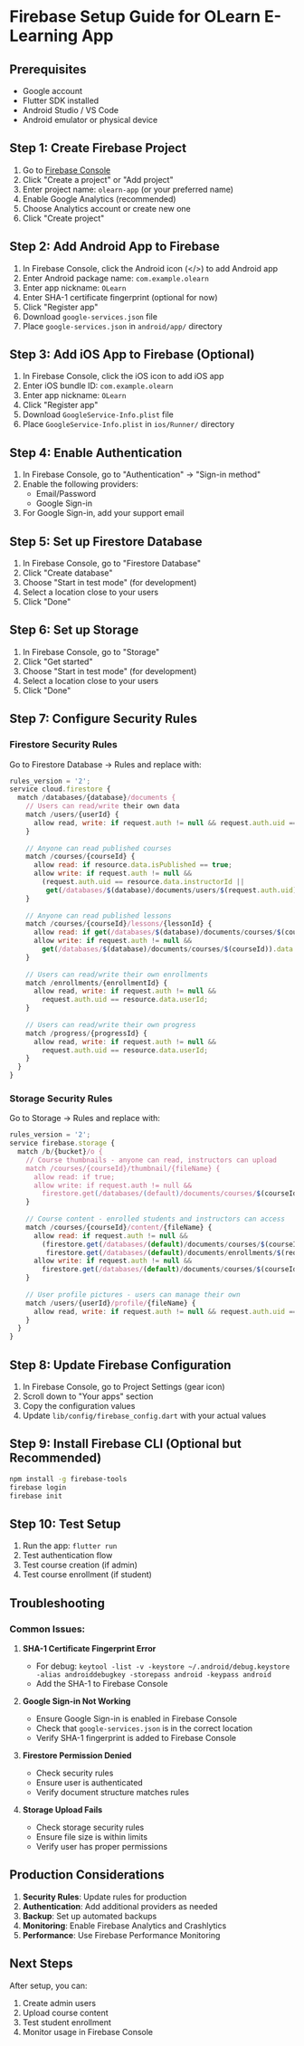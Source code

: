 # Firebase Setup Guide for OLearn E-Learning App

## Prerequisites
- Google account
- Flutter SDK installed
- Android Studio / VS Code
- Android emulator or physical device

## Step 1: Create Firebase Project

1. Go to [Firebase Console](https://console.firebase.google.com/)
2. Click "Create a project" or "Add project"
3. Enter project name: `olearn-app` (or your preferred name)
4. Enable Google Analytics (recommended)
5. Choose Analytics account or create new one
6. Click "Create project"

## Step 2: Add Android App to Firebase

1. In Firebase Console, click the Android icon (</>) to add Android app
2. Enter Android package name: `com.example.olearn`
3. Enter app nickname: `OLearn`
4. Enter SHA-1 certificate fingerprint (optional for now)
5. Click "Register app"
6. Download `google-services.json` file
7. Place `google-services.json` in `android/app/` directory

## Step 3: Add iOS App to Firebase (Optional)

1. In Firebase Console, click the iOS icon to add iOS app
2. Enter iOS bundle ID: `com.example.olearn`
3. Enter app nickname: `OLearn`
4. Click "Register app"
5. Download `GoogleService-Info.plist` file
6. Place `GoogleService-Info.plist` in `ios/Runner/` directory

## Step 4: Enable Authentication

1. In Firebase Console, go to "Authentication" → "Sign-in method"
2. Enable the following providers:
   - Email/Password
   - Google Sign-in
3. For Google Sign-in, add your support email

## Step 5: Set up Firestore Database

1. In Firebase Console, go to "Firestore Database"
2. Click "Create database"
3. Choose "Start in test mode" (for development)
4. Select a location close to your users
5. Click "Done"

## Step 6: Set up Storage

1. In Firebase Console, go to "Storage"
2. Click "Get started"
3. Choose "Start in test mode" (for development)
4. Select a location close to your users
5. Click "Done"

## Step 7: Configure Security Rules

### Firestore Security Rules
Go to Firestore Database → Rules and replace with:

```javascript
rules_version = '2';
service cloud.firestore {
  match /databases/{database}/documents {
    // Users can read/write their own data
    match /users/{userId} {
      allow read, write: if request.auth != null && request.auth.uid == userId;
    }
    
    // Anyone can read published courses
    match /courses/{courseId} {
      allow read: if resource.data.isPublished == true;
      allow write: if request.auth != null && 
        (request.auth.uid == resource.data.instructorId || 
         get(/databases/$(database)/documents/users/$(request.auth.uid)).data.role == 'admin');
    }
    
    // Anyone can read published lessons
    match /courses/{courseId}/lessons/{lessonId} {
      allow read: if get(/databases/$(database)/documents/courses/$(courseId)).data.isPublished == true;
      allow write: if request.auth != null && 
        get(/databases/$(database)/documents/courses/$(courseId)).data.instructorId == request.auth.uid;
    }
    
    // Users can read/write their own enrollments
    match /enrollments/{enrollmentId} {
      allow read, write: if request.auth != null && 
        request.auth.uid == resource.data.userId;
    }
    
    // Users can read/write their own progress
    match /progress/{progressId} {
      allow read, write: if request.auth != null && 
        request.auth.uid == resource.data.userId;
    }
  }
}
```

### Storage Security Rules
Go to Storage → Rules and replace with:

```javascript
rules_version = '2';
service firebase.storage {
  match /b/{bucket}/o {
    // Course thumbnails - anyone can read, instructors can upload
    match /courses/{courseId}/thumbnail/{fileName} {
      allow read: if true;
      allow write: if request.auth != null && 
        firestore.get(/databases/(default)/documents/courses/$(courseId)).data.instructorId == request.auth.uid;
    }
    
    // Course content - enrolled students and instructors can access
    match /courses/{courseId}/content/{fileName} {
      allow read: if request.auth != null && 
        (firestore.get(/databases/(default)/documents/courses/$(courseId)).data.instructorId == request.auth.uid ||
         firestore.get(/databases/(default)/documents/enrollments/$(request.auth.uid + '_' + courseId)).data != null);
      allow write: if request.auth != null && 
        firestore.get(/databases/(default)/documents/courses/$(courseId)).data.instructorId == request.auth.uid;
    }
    
    // User profile pictures - users can manage their own
    match /users/{userId}/profile/{fileName} {
      allow read, write: if request.auth != null && request.auth.uid == userId;
    }
  }
}
```

## Step 8: Update Firebase Configuration

1. In Firebase Console, go to Project Settings (gear icon)
2. Scroll down to "Your apps" section
3. Copy the configuration values
4. Update `lib/config/firebase_config.dart` with your actual values

## Step 9: Install Firebase CLI (Optional but Recommended)

```bash
npm install -g firebase-tools
firebase login
firebase init
```

## Step 10: Test Setup

1. Run the app: `flutter run`
2. Test authentication flow
3. Test course creation (if admin)
4. Test course enrollment (if student)

## Troubleshooting

### Common Issues:

1. **SHA-1 Certificate Fingerprint Error**
   - For debug: `keytool -list -v -keystore ~/.android/debug.keystore -alias androiddebugkey -storepass android -keypass android`
   - Add the SHA-1 to Firebase Console

2. **Google Sign-in Not Working**
   - Ensure Google Sign-in is enabled in Firebase Console
   - Check that `google-services.json` is in the correct location
   - Verify SHA-1 fingerprint is added to Firebase Console

3. **Firestore Permission Denied**
   - Check security rules
   - Ensure user is authenticated
   - Verify document structure matches rules

4. **Storage Upload Fails**
   - Check storage security rules
   - Ensure file size is within limits
   - Verify user has proper permissions

## Production Considerations

1. **Security Rules**: Update rules for production
2. **Authentication**: Add additional providers as needed
3. **Backup**: Set up automated backups
4. **Monitoring**: Enable Firebase Analytics and Crashlytics
5. **Performance**: Use Firebase Performance Monitoring

## Next Steps

After setup, you can:
1. Create admin users
2. Upload course content
3. Test student enrollment
4. Monitor usage in Firebase Console 